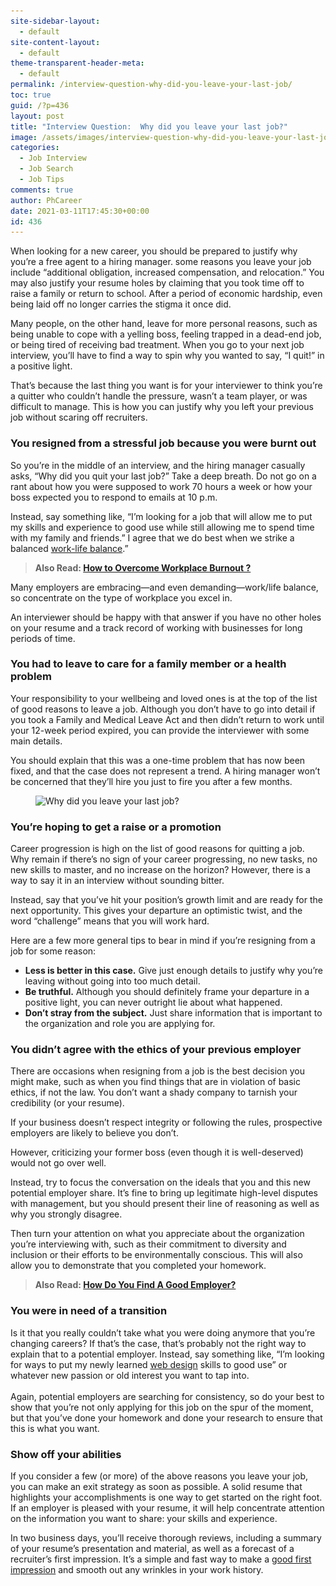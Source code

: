 ```yaml
---
site-sidebar-layout:
  - default
site-content-layout:
  - default
theme-transparent-header-meta:
  - default
permalink: /interview-question-why-did-you-leave-your-last-job/
toc: true
guid: /?p=436
layout: post
title: "Interview Question:  Why did you leave your last job?"
image: /assets/images/interview-question-why-did-you-leave-your-last-job-scaled.jpg
categories:
  - Job Interview
  - Job Search
  - Job Tips
comments: true
author: PhCareer
date: 2021-03-11T17:45:30+00:00
id: 436
---
```

When looking for a new career, you should be prepared to justify why you&#8217;re a free agent to a hiring manager. some reasons you leave your job include &#8220;additional obligation, increased compensation, and relocation.&#8221; You may also justify your resume holes by claiming that you took time off to raise a family or return to school. After a period of economic hardship, even being laid off no longer carries the stigma it once did.

Many people, on the other hand, leave for more personal reasons, such as being unable to cope with a yelling boss, feeling trapped in a dead-end job, or being tired of receiving bad treatment. When you go to your next job interview, you&#8217;ll have to find a way to spin why you wanted to say, &#8220;I quit!&#8221; in a positive light.

That&#8217;s because the last thing you want is for your interviewer to think you&#8217;re a quitter who couldn&#8217;t handle the pressure, wasn&#8217;t a team player, or was difficult to manage. This is how you can justify why you left your previous job without scaring off recruiters.

### **You resigned from a stressful job because you were burnt out**

So you&#8217;re in the middle of an interview, and the hiring manager casually asks, &#8220;Why did you quit your last job?&#8221; Take a deep breath. Do not go on a rant about how you were supposed to work 70 hours a week or how your boss expected you to respond to emails at 10 p.m.

Instead, say something like, &#8220;I&#8217;m looking for a job that will allow me to put my skills and experience to good use while still allowing me to spend time with my family and friends.&#8221; I agree that we do best when we strike a balanced [work-life balance](/category/work-life-balance/).”

<blockquote class="wp-block-quote">
  <p>
    <strong>Also Read: <a href="/how-to-overcome-workplace-burnout/">How to Overcome Workplace Burnout ?</a></strong>
  </p>
</blockquote>

Many employers are embracing—and even demanding—work/life balance, so concentrate on the type of workplace you excel in.

An interviewer should be happy with that answer if you have no other holes on your resume and a track record of working with businesses for long periods of time.

### **You had to leave to care for a family member or a health problem**

Your responsibility to your wellbeing and loved ones is at the top of the list of good reasons to leave a job. Although you don&#8217;t have to go into detail if you took a Family and Medical Leave Act and then didn&#8217;t return to work until your 12-week period expired, you can provide the interviewer with some main details.

You should explain that this was a one-time problem that has now been fixed, and that the case does not represent a trend. A hiring manager won&#8217;t be concerned that they&#8217;ll hire you just to fire you after a few months.

<div class="wp-block-image">
  <figure class="aligncenter size-large"><img loading="lazy" width="800" height="533" src="/wp-content/uploads/2021/03/Why-did-you-leave-your-last-job.jpg" alt="Why did you leave your last job?" class="wp-image-437" srcset="/wp-content/uploads/2021/03/Why-did-you-leave-your-last-job.jpg 800w, /wp-content/uploads/2021/03/Why-did-you-leave-your-last-job-300x200.jpg 300w, /wp-content/uploads/2021/03/Why-did-you-leave-your-last-job-768x512.jpg 768w" sizes="(max-width: 800px) 100vw, 800px" /></figure>
</div>

### **You&#8217;re hoping to get a raise or a promotion**

Career progression is high on the list of good reasons for quitting a job. Why remain if there&#8217;s no sign of your career progressing, no new tasks, no new skills to master, and no increase on the horizon? However, there is a way to say it in an interview without sounding bitter.

Instead, say that you&#8217;ve hit your position&#8217;s growth limit and are ready for the next opportunity. This gives your departure an optimistic twist, and the word &#8220;challenge&#8221; means that you will work hard.

Here are a few more general tips to bear in mind if you&#8217;re resigning from a job for some reason:

* **Less is better in this case.** Give just enough details to justify why you&#8217;re leaving without going into too much detail.
* **Be truthful.** Although you should definitely frame your departure in a positive light, you can never outright lie about what happened.
* **Don&#8217;t stray from the subject.** Just share information that is important to the organization and role you are applying for.

### **You didn&#8217;t agree with the ethics of your previous employer**

There are occasions when resigning from a job is the best decision you might make, such as when you find things that are in violation of basic ethics, if not the law. You don&#8217;t want a shady company to tarnish your credibility (or your resume).

If your business doesn&#8217;t respect integrity or following the rules, prospective employers are likely to believe you don&#8217;t.

However, criticizing your former boss (even though it is well-deserved) would not go over well.

Instead, try to focus the conversation on the ideals that you and this new potential employer share. It&#8217;s fine to bring up legitimate high-level disputes with management, but you should present their line of reasoning as well as why you strongly disagree.

Then turn your attention on what you appreciate about the organization you&#8217;re interviewing with, such as their commitment to diversity and inclusion or their efforts to be environmentally conscious. This will also allow you to demonstrate that you completed your homework.

<blockquote class="wp-block-quote">
  <p>
    <strong>Also Read: <a href="/how-do-you-find-a-good-employer/">How Do You Find A Good Employer?</a></strong>
  </p>
</blockquote>

### **You were in need of a transition**

Is it that you really couldn&#8217;t take what you were doing anymore that you&#8217;re changing careers? If that&#8217;s the case, that&#8217;s probably not the right way to explain that to a potential employer. Instead, say something like, &#8220;I&#8217;m looking for ways to put my newly learned [web design](https://www.webdevpl.us) skills to good use&#8221; or whatever new passion or old interest you want to tap into.&nbsp; &nbsp; &nbsp; &nbsp; &nbsp; &nbsp; &nbsp; &nbsp; &nbsp; &nbsp; &nbsp; &nbsp; &nbsp; &nbsp; &nbsp; &nbsp; &nbsp; &nbsp; &nbsp; &nbsp; &nbsp; &nbsp; &nbsp; &nbsp; &nbsp; &nbsp; &nbsp; &nbsp; &nbsp;\
Again, potential employers are searching for consistency, so do your best to show that you&#8217;re not only applying for this job on the spur of the moment, but that you&#8217;ve done your homework and done your research to ensure that this is what you want.

### **Show off your abilities**

If you consider a few (or more) of the above reasons you leave your job, you can make an exit strategy as soon as possible. A solid resume that highlights your accomplishments is one way to get started on the right foot. If an employer is pleased with your resume, it will help concentrate attention on the information you want to share: your skills and experience.

In two business days, you&#8217;ll receive thorough reviews, including a summary of your resume&#8217;s presentation and material, as well as a forecast of a recruiter&#8217;s first impression. It&#8217;s a simple and fast way to make a [good first impression](/how-to-make-a-great-impression-at-work/) and smooth out any wrinkles in your work history.